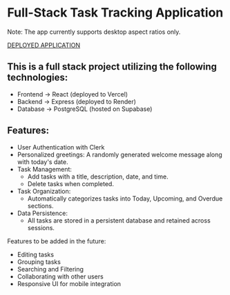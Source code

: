 # Full-Stack Task Tracking Application

Note: The app currently supports desktop aspect ratios only.

[DEPLOYED APPLICATION](https://task-manager-project-five.vercel.app/)

## This is a full stack project utilizing the following technologies:

- Frontend -> React (deployed to Vercel)
- Backend -> Express (deployed to Render)
- Database -> PostgreSQL (hosted on Supabase)

## Features:

- User Authentication with Clerk
- Personalized greetings: A randomly generated welcome message along with today's date.
- Task Management:
  - Add tasks with a title, description, date, and time.
  - Delete tasks when completed.
- Task Organization:
  - Automatically categorizes tasks into Today, Upcoming, and Overdue sections.
- Data Persistence:
  - All tasks are stored in a persistent database and retained across sessions.

Features to be added in the future:

- Editing tasks
- Grouping tasks
- Searching and Filtering
- Collaborating with other users
- Responsive UI for mobile integration
